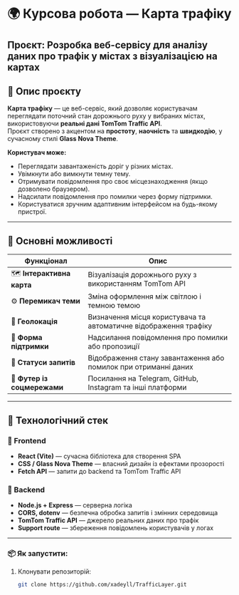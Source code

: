 # 🌍 Курсова робота — Карта трафіку

**Проєкт:** Розробка веб-сервісу для аналізу даних про трафік у містах з візуалізацією на картах  
---

## 📖 Опис проєкту

**Карта трафіку** — це веб-сервіс, який дозволяє користувачам переглядати поточний стан дорожнього руху у вибраних містах, використовуючи **реальні дані TomTom Traffic API**.  
Проєкт створено з акцентом на **простоту**, **наочність** та **швидкодію**, у сучасному стилі **Glass Nova Theme**.

**Користувач може:**
- Переглядати завантаженість доріг у різних містах.
- Увімкнути або вимкнути темну тему.
- Отримувати повідомлення про своє місцезнаходження (якщо дозволено браузером).
- Надсилати повідомлення про помилки через форму підтримки.
- Користуватися зручним адаптивним інтерфейсом на будь-якому пристрої.

---

## 🧭 Основні можливості

| Функціонал | Опис |
|-------------|------|
| 🗺️ **Інтерактивна карта** | Візуалізація дорожнього руху з використанням TomTom API |
| ⚙️ **Перемикач теми** | Зміна оформлення між світлою і темною темою |
| 📍 **Геолокація** | Визначення місця користувача та автоматичне відображення трафіку |
| 📨 **Форма підтримки** | Надсилання повідомлення про помилки або пропозиції |
| 💬 **Статуси запитів** | Відображення стану завантаження або помилок при отриманні даних |
| 🧾 **Футер із соцмережами** | Посилання на Telegram, GitHub, Instagram та інші платформи |

---

## 🧩 Технологічний стек

### 🔹 Frontend
- **React (Vite)** — сучасна бібліотека для створення SPA  
- **CSS / Glass Nova Theme** — власний дизайн із ефектами прозорості  
- **Fetch API** — запити до backend та TomTom Traffic API  

### 🔹 Backend
- **Node.js + Express** — серверна логіка  
- **CORS, dotenv** — безпечна обробка запитів і змінних середовища  
- **TomTom Traffic API** — джерело реальних даних про трафік  
- **Support route** — збереження повідомлень користувачів у логах  

---

### 📦 Як запустити:
1. Клонувати репозиторій:
   ```bash
   git clone https://github.com/xadeyll/TrafficLayer.git

